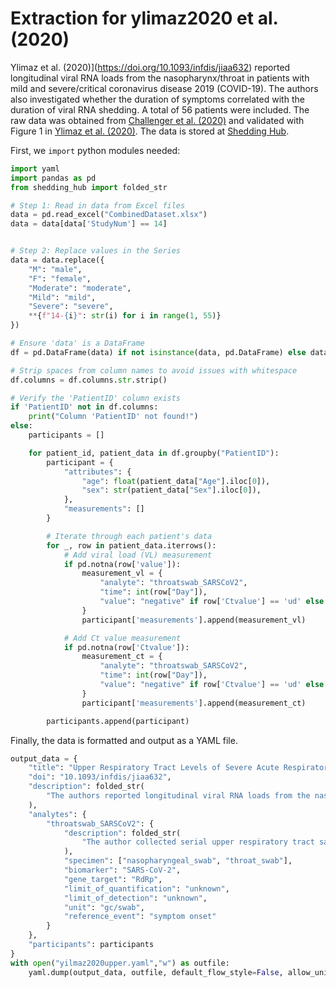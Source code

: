 # Extraction for ylimaz2020 et al. (2020)

Ylimaz et al. (2020)](https://doi.org/10.1093/infdis/jiaa632) reported longitudinal viral RNA loads from the nasopharynx/throat in patients with mild and severe/critical coronavirus disease 2019 (COVID-19). The authors also investigated whether the duration of symptoms correlated with the duration of viral RNA shedding. A total of 56 patients were included. The raw data was obtained from [Challenger et al. (2020)](https://doi.org/10.1186/s12916-021-02220-0) and validated with Figure 1 in [Ylimaz et al. (2020)](https://doi.org/10.1093/infdis/jiaa632). The data is stored at [Shedding Hub](https://github.com/shedding-hub/shedding-hub/tree/main/data/yilmaz2020upper). 

First, we `import` python modules needed:
```python
import yaml
import pandas as pd
from shedding_hub import folded_str
```
```python
# Step 1: Read in data from Excel files
data = pd.read_excel("CombinedDataset.xlsx") 
data = data[data['StudyNum'] == 14] 


# Step 2: Replace values in the Series
data = data.replace({
    "M": "male",
    "F": "female",
    "Moderate": "moderate",
    "Mild": "mild",
    "Severe": "severe",
    **{f"14-{i}": str(i) for i in range(1, 55)}  
})

```

```python
# Ensure 'data' is a DataFrame
df = pd.DataFrame(data) if not isinstance(data, pd.DataFrame) else data

# Strip spaces from column names to avoid issues with whitespace
df.columns = df.columns.str.strip()

# Verify the 'PatientID' column exists
if 'PatientID' not in df.columns:
    print("Column 'PatientID' not found!")
else:
    participants = []

    for patient_id, patient_data in df.groupby("PatientID"):
        participant = {
            "attributes": {
                "age": float(patient_data["Age"].iloc[0]),
                "sex": str(patient_data["Sex"].iloc[0]),
            },
            "measurements": []
        }

        # Iterate through each patient's data
        for _, row in patient_data.iterrows():
            # Add viral load (VL) measurement
            if pd.notna(row['value']):
                measurement_vl = {
                    "analyte": "throatswab_SARSCoV2",     
                    "time": int(row["Day"]),
                    "value": "negative" if row['Ctvalue'] == 'ud' else row['value']
                }
                participant['measurements'].append(measurement_vl)

            # Add Ct value measurement
            if pd.notna(row['Ctvalue']):
                measurement_ct = {
                    "analyte": "throatswab_SARSCoV2", 
                    "time": int(row["Day"]),
                    "value": "negative" if row['Ctvalue'] == 'ud' else row['Ctvalue']
                }
                participant['measurements'].append(measurement_ct)

        participants.append(participant)

```

Finally, the data is formatted and output as a YAML file.
```python
output_data = {
    "title": "Upper Respiratory Tract Levels of Severe Acute Respiratory Syndrome Coronavirus 2 RNA and Duration of Viral RNA Shedding Do Not Differ Between Patients With Mild and Severe/Critical Coronavirus Disease 2019",
    "doi": "10.1093/infdis/jiaa632",
    "description": folded_str(
        "The authors reported longitudinal viral RNA loads from the nasopharynx/throat in patients with mild and severe/critical coronavirus disease 2019 (COVID-19). They also investigated whether the duration of symptoms correlated with the duration of viral RNA shedding. A total of 56 patients were included.\n"
    ),
    "analytes": {
        "throatswab_SARSCoV2": {
            "description": folded_str(
                "The author collected serial upper respiratory tract samples (one nasopharyngeal swab and one throat swab were put in a single collection tube with 1 mL of trans- port medium) for real-time PCR of SARS-CoV-2 RNA for all patients.\n"
            ),
            "specimen": ["nasopharyngeal_swab", "throat_swab"],
            "biomarker": "SARS-CoV-2",
            "gene_target": "RdRp",
            "limit_of_quantification": "unknown",
            "limit_of_detection": "unknown",
            "unit": "gc/swab",
            "reference_event": "symptom onset"
        }
    },
    "participants": participants
}
with open("yilmaz2020upper.yaml","w") as outfile:
    yaml.dump(output_data, outfile, default_flow_style=False, allow_unicode=True, sort_keys=False)
```

```python

```
